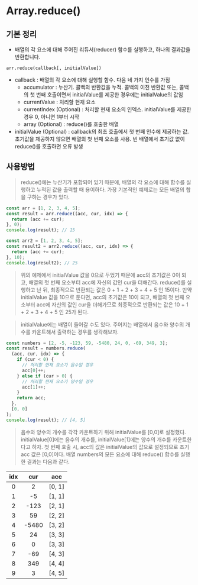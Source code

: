 # Array.reduce()

## 기본 정리

- 배열의 각 요소에 대해 주어진 리듀서(reducer) 함수를 실행하고, 하나의 결과값을 반환합니다.

```javascrpit
arr.reduce(callback[, initialValue])
```

- callback : 배열의 각 요소에 대해 실행할 함수. 다음 네 가지 인수를 가짐
  - accumulator : 누산기. 콜백의 반환값을 누적. 콜백의 이전 반환값 또는, 콜백의 첫 번째 호출이면서 initialValue를 제공한 경우에는 initialValue의 값임
  - currentValue : 처리할 현재 요소
  - currentIndex (Optional) : 처리할 현재 요소의 인덱스. initialValue를 제공한 경우 0, 아니면 1부터 시작
  - array (Optional) : reduce()를 호출한 배열
- initialValue (Optional) : callback의 최초 호출에서 첫 번째 인수에 제공하는 값. 초기값을 제공하지 않으면 배열의 첫 번째 요소를 사용. 빈 배열에서 초기값 없이 reduce()를 호출하면 오류 발생

## 사용방법

> reduce()에는 누산기가 포함되어 있기 때문에, 배열의 각 요소에 대해 함수를 실행하고 누적된 값을 출력할 때 용이하다.
> 가장 기본적인 예제로는 모든 배열의 합을 구하는 경우가 있다.

```javascript
const arr = [1, 2, 3, 4, 5];
const result = arr.reduce((acc, cur, idx) => {
  return (acc += cur);
}, 0);
console.log(result); // 15

const arr2 = [1, 2, 3, 4, 5];
const result2 = arr2.reduce((acc, cur, idx) => {
  return (acc += cur);
}, 10);
console.log(result2); // 25
```

> 위의 예제에서 initialValue 값을 0으로 두었기 때문에 acc의 초기값은 0이 되고, 배열의 첫 번째 요소부터 acc에 자신의 값인 cur을 더해간다.
> reduce()를 실행하고 난 뒤, 최종적으로 반환되는 값은 0 + 1 + 2 + 3 + 4 + 5 인 15이다.
> 만약 initialValue 값을 10으로 둔다면, acc의 초기값은 10이 되고, 배열의 첫 번째 요소부터 acc에 자신의 값인 cur을 더해가므로
> 최종적으로 반환되는 값은 10 + 1 + 2 + 3 + 4 + 5 인 25가 된다.

> initialValue에는 배열이 들어갈 수도 있다.
> 주어지는 배열에서 음수와 양수의 개수를 카운트해서 출력하는 경우를 생각해보자.

```javascript
const numbers = [2, -5, -123, 59, -5480, 24, 0, -69, 349, 3];
const result = numbers.reduce(
  (acc, cur, idx) => {
    if (cur < 0) {
      // 처리할 현재 요소가 음수일 경우
      acc[0]++;
    } else if (cur > 0) {
      // 처리할 현재 요소가 양수일 경우
      acc[1]++;
    }
    return acc;
  },
  [0, 0]
);
console.log(result); // [4, 5]
```

> 음수와 양수의 개수를 각각 카운트하기 위해 initialValue를 [0,0]로 설정했다. initialValue[0]에는 음수의 개수를, initialValue[1]에는 양수의 개수를 카운트한다고 하자.
> 첫 번째 호출 시, acc의 값은 initialValue의 값으로 설정되므로 초기 acc 값은 [0,0]이다.
> 배열 numbers의 모든 요소에 대해 reduce() 함수를 실행한 결과는 다음과 같다.

| idx |  cur  |  acc   |
| :-: | :---: | :----: |
|  0  |   2   | [0, 1] |
|  1  |  -5   | [1, 1] |
|  2  | -123  | [2, 1] |
|  3  |  59   | [2, 2] |
|  4  | -5480 | [3, 2] |
|  5  |  24   | [3, 3] |
|  6  |   0   | [3, 3] |
|  7  |  -69  | [4, 3] |
|  8  |  349  | [4, 4] |
|  9  |   3   | [4, 5] |
